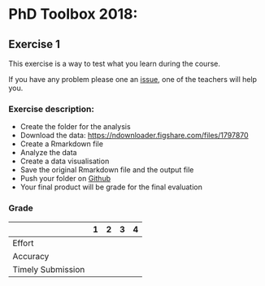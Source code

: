 # PhD Toolbox 2018: 

## Exercise 1

This exercise is a way to test what you learn during the course.

If you have any problem please one an [issue](https://github.com/PhD-Toolbox-course/2018_PhD_Toolbox_exercise/issues), one of the teachers will help you.

### Exercise description:

- Create the folder for the analysis
- Download the data: https://ndownloader.figshare.com/files/1797870
- Create a Rmarkdown file
- Analyze the data
- Create a data visualisation
- Save the original Rmarkdown file and the output file
- Push your folder on [Github](https://github.com)
- Your final product will be grade for the final evaluation 


### Grade

|                   | 1 | 2 | 3 | 4 |
|-------------------|:-:|:-:|:-:|:-:|
| Effort            |   |   |   |   |
| Accuracy          |   |   |   |   |
| Timely Submission |   |   |   |   |
